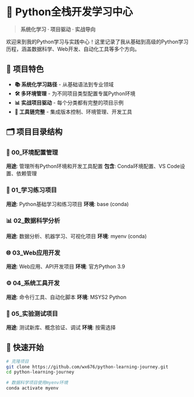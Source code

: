 


# 🐍 Python全栈开发学习中心

> **系统化学习 · 项目驱动 · 实战导向**

欢迎来到我的Python学习与实践中心！这里记录了我从基础到高级的Python学习历程，涵盖数据科学、Web开发、自动化工具等多个方向。

## 🌟 项目特色

- **📚 系统化学习路径** - 从基础语法到专业领域
- **🛠️ 多环境管理** - 为不同项目类型配置专属Python环境
- **📊 实战项目驱动** - 每个分类都有完整的项目示例
- **🔧 工具链完整** - 集成版本控制、环境管理、开发工具

## 🗂️ 项目目录结构

### 🔧 00_环境配置管理

**用途**: 管理所有Python环境和开发工具配置
**包含**: Conda环境配置、VS Code设置、依赖管理

### 📖 01_学习练习项目

**用途**: Python基础学习和练习项目
**环境**: base (conda)

### 📊 02_数据科学分析

**用途**: 数据分析、机器学习、可视化项目
**环境**: myenv (conda)

### 🌐 03_Web应用开发

**用途**: Web应用、API开发项目
**环境**: 官方Python 3.9

### ⚙️ 04_系统工具开发

**用途**: 命令行工具、自动化脚本
**环境**: MSYS2 Python

### 🧪 05_实验测试项目

**用途**: 测试新库、概念验证、调试
**环境**: 按需选择

## 🚀 快速开始

```bash
# 克隆项目
git clone https://github.com/wx676/python-learning-journey.git
cd python-learning-journey

# 数据科学项目使用myenv环境
conda activate myenv
```
